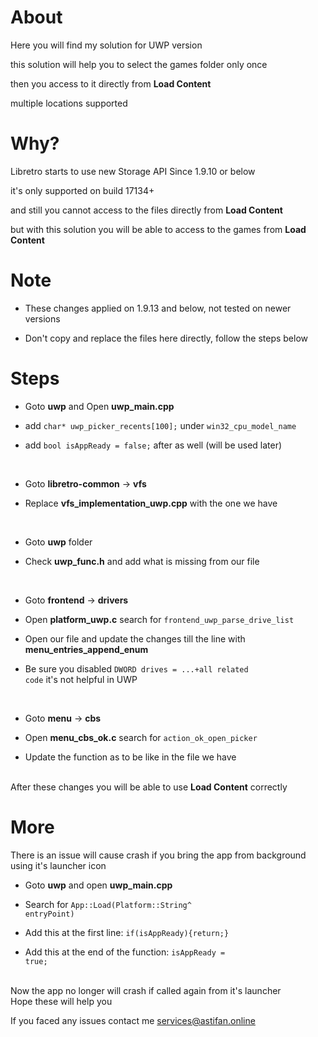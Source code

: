 # About

Here you will find my solution for UWP version

this solution will help you to select the games folder only once

then you access to it directly from <b>Load Content</b>

multiple locations supported


# Why?

Libretro starts to use new Storage API Since 1.9.10 or below

it's only supported on build 17134+

and still you cannot access to the files directly from <b>Load Content</b>

but with this solution you will be able to access to the games from <b>Load Content</b>


# Note

- These changes applied on 1.9.13 and below, not tested on newer versions

- Don't copy and replace the files here directly, follow the steps below


# Steps

- Goto <b>uwp</b> and Open <b>uwp_main.cpp</b>

- add <code>char* uwp_picker_recents[100];</code> under <code>win32_cpu_model_name</code>

- add <code>bool isAppReady = false;</code> after as well (will be used later)

<br/>

- Goto <b>libretro-common</b> -> <b>vfs</b>

- Replace <b>vfs_implementation_uwp.cpp</b> with the one we have

<br/>

- Goto <b>uwp</b> folder

- Check <b>uwp_func.h</b> and add what is missing from our file

<br/>

- Goto <b>frontend</b> -> <b>drivers</b>

- Open <b>platform_uwp.c</b> search for <code>frontend_uwp_parse_drive_list</code>

- Open our file and update the changes till the line with <b>menu_entries_append_enum</b>

- Be sure you disabled <code>DWORD drives = ...+all related code</code> it's not helpful in UWP

<br/>
	
- Goto <b>menu</b> -> <b>cbs</b>

- Open <b>menu_cbs_ok.c</b> search for <code>action_ok_open_picker</code>

- Update the function as to be like in the file we have

<br/>
After these changes you will be able to use <b>Load Content</b> correctly
 

# More

There is an issue will cause crash if you bring the app from background using it's launcher icon

- Goto <b>uwp</b> and open <b>uwp_main.cpp</b>

- Search for <code>App::Load(Platform::String^ entryPoint)</code>

- Add this at the first line: <code>if(isAppReady){return;}</code>

- Add this at the end of the function: <code>isAppReady = true;</code>

<br/>
Now the app no longer will crash if called again from it's launcher

<br/>
Hope these will help you

If you faced any issues contact me <a href="mailto:services@astifan.online">services@astifan.online</a>